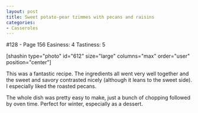 ```yaml
---
layout: post
title: Sweet potato-pear tzimmes with pecans and raisins
categories:
- Casseroles
---
```


#128 - Page 156
Easiness: 4
Tastiness: 5

[shashin type="photo" id="612" size="large" columns="max" order="user" position="center"]

This was a fantastic recipe. The ingredients all went very well together and the sweet and savory contrasted nicely (although it leans to the sweet side). I especially liked the roasted pecans.

The whole dish was pretty easy to make, just a bunch of chopping followed by oven time. Perfect for winter, especially as a dessert.
